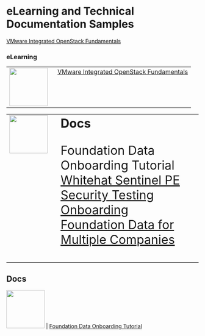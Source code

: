 <style>

table, td, th {
    border: 0px;
}

table {
    border-collapse: collapse;
    width: 100%;
}

td {
    height: 100px;
    vertical-align: top;
}

</style>

# eLearning and Technical Documentation Samples

[VMware Integrated OpenStack Fundamentals](https://jamespwagner.github.io/OpenStack/story_html5.html)

### eLearning

<table>
<tr>
<td style="width:110px">
<img src="https://jamespwagner.github.io/images/lightbulb2.png" height="100" width="100">
</td>
<td>
<a href="https://jamespwagner.github.io/OpenStack/story_html5.html">VMware Integrated OpenStack Fundamentals</a> 
</td>
</tr>
</table>



<table>
<tr>
<td style="width:110px">
<img src="https://jamespwagner.github.io/images/book.png" height="100" width="100">
</td>
<td style="font-size:200%"><b>Docs</b>
<p style="font-size:100%><a href="https://docs.bmc.com/docs/display/itsm90/Foundation+data+onboarding+videos+and+tutorial">Foundation Data Onboarding Tutorial</a><br> 
<a href="https://docs.bmc.com/docs/display/public/ars9000/WhiteHat+Sentinel+PE+security+penetration+testing">Whitehat Sentinel PE Security Testing</a><br> 
<a href="https://docs.bmc.com/docs/display/itsm81/Loading+Foundation+data+for+multiple+companies">Onboarding Foundation Data for Multiple Companies</a></p>
</td>
</tr>
</table>


## Docs
<img src="https://jamespwagner.github.io/images/book.png" height="100" width="100"> | <a href="https://docs.bmc.com/docs/display/itsm90/Foundation+data+onboarding+videos+and+tutorial">Foundation Data Onboarding Tutorial</a>
